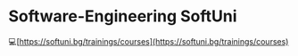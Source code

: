 # Software-Engineering **SoftUni**

:computer:[https://softuni.bg/trainings/courses](https://softuni.bg/trainings/courses)

